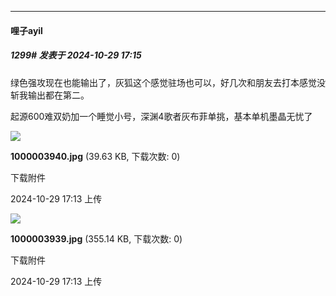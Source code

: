 ﻿
*****

####  哩子ayil  
##### 1299#       发表于 2024-10-29 17:15

绿色强攻现在也能输出了，灰狐这个感觉驻场也可以，好几次和朋友去打本感觉没斩我输出都在第二。

起源600难双奶加一个睡觉小号，深渊4歌者灰布菲单挑，基本单机墨晶无忧了

<img src="https://img.saraba1st.com/forum/202410/29/171316yrglu1guhhu3k3ke.jpg" referrerpolicy="no-referrer">

<strong>1000003940.jpg</strong> (39.63 KB, 下载次数: 0)

下载附件

2024-10-29 17:13 上传

<img src="https://img.saraba1st.com/forum/202410/29/171316dgmz93r432k4iy22.jpg" referrerpolicy="no-referrer">

<strong>1000003939.jpg</strong> (355.14 KB, 下载次数: 0)

下载附件

2024-10-29 17:13 上传

